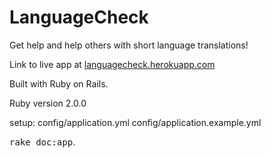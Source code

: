 # LanguageCheck

Get help and help others with short language translations!

Link to live app at [languagecheck.herokuapp.com](http://languagecheck.herokuapp.com/)

Built with Ruby on Rails.

Ruby version 2.0.0

setup:
config/application.yml
config/application.example.yml

<tt>rake doc:app</tt>.
